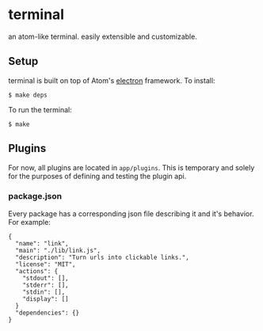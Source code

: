 # terminal

an atom-like terminal. easily extensible and customizable.

## Setup

terminal is built on top of Atom's [electron](https://github.com/atom/electron) framework. To install:

```
$ make deps
```

To run the terminal:

```
$ make
```

## Plugins

For now, all plugins are located in `app/plugins`. This is temporary and solely for the purposes of defining and testing the plugin api.

### package.json

Every package has a corresponding json file describing it and it's behavior. For example:

```
{
  "name": "link",
  "main": "./lib/link.js",
  "description": "Turn urls into clickable links.",
  "license": "MIT",
  "actions": {
    "stdout": [],
    "stderr": [],
    "stdin": [],
    "display": []
  }
  "dependencies": {}
}
```
